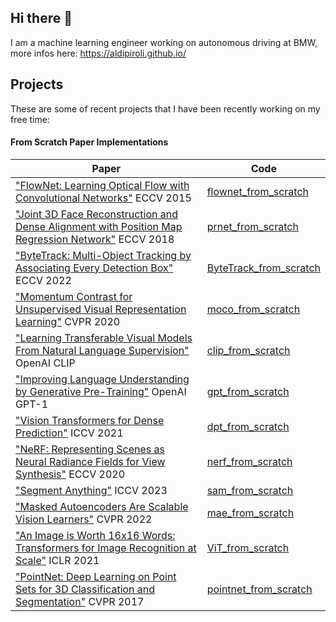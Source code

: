 ## Hi there 👋
I am a machine learning engineer working on autonomous driving at BMW, more infos here: https://aldipiroli.github.io/

## Projects
These are some of recent projects that I have been recently working on my free time:

#### From Scratch Paper Implementations
| Paper    | Code |
| -------- | ------- |
| ["FlowNet: Learning Optical Flow with Convolutional Networks"](https://arxiv.org/abs/1504.06852) ECCV 2015 | [flownet_from_scratch](https://github.com/aldipiroli/flownet_from_scratch)    |
| ["Joint 3D Face Reconstruction and Dense Alignment with Position Map Regression Network"](https://arxiv.org/abs/1803.07835) ECCV 2018 | [prnet_from_scratch](https://github.com/aldipiroli/prnet_from_scratch)    |
| ["ByteTrack: Multi-Object Tracking by Associating Every Detection Box"](https://arxiv.org/abs/2110.06864) ECCV 2022 | [ByteTrack_from_scratch](https://github.com/aldipiroli/ByteTrack_from_scratch)    |
| ["Momentum Contrast for Unsupervised Visual Representation Learning"](https://arxiv.org/abs/1911.05722) CVPR 2020 | [moco_from_scratch](https://github.com/aldipiroli/moco_from_scratch)    |
| ["Learning Transferable Visual Models From Natural Language Supervision"](https://arxiv.org/abs/2103.00020) OpenAI CLIP | [clip_from_scratch](https://github.com/aldipiroli/clip_from_scratch)    |
| ["Improving Language Understanding by Generative Pre-Training"](https://cdn.openai.com/research-covers/language-unsupervised/language_understanding_paper.pdf) OpenAI GPT-1  | [gpt_from_scratch](https://github.com/aldipiroli/gpt_from_scratch)    |
| ["Vision Transformers for Dense Prediction"](https://arxiv.org/abs/2103.13413) ICCV 2021  | [dpt_from_scratch](https://github.com/aldipiroli/dpt_from_scratch)    |
| ["NeRF: Representing Scenes as Neural Radiance Fields for View Synthesis"](https://arxiv.org/abs/2003.08934) ECCV 2020  | [nerf_from_scratch](https://github.com/aldipiroli/nerf_from_scratch)    |
| ["Segment Anything"](https://arxiv.org/abs/2304.02643) ICCV 2023  | [sam_from_scratch](https://github.com/aldipiroli/sam_from_scratch)    |
| ["Masked Autoencoders Are Scalable Vision Learners"](https://arxiv.org/abs/2111.06377) CVPR 2022  | [mae_from_scratch](https://github.com/aldipiroli/mae_from_scratch)    |
| ["An Image is Worth 16x16 Words: Transformers for Image Recognition at Scale"](https://arxiv.org/pdf/2010.11929) ICLR 2021  | [ViT_from_scratch](https://github.com/aldipiroli/ViT_from_scratch)    |
| ["PointNet: Deep Learning on Point Sets for 3D Classification and Segmentation"](https://arxiv.org/abs/1612.00593) CVPR 2017  | [pointnet_from_scratch](https://github.com/aldipiroli/pointnet_from_scratch)    |




<!--
**aldipiroli/aldipiroli** is a ✨ _special_ ✨ repository because its `README.md` (this file) appears on your GitHub profile.

Here are some ideas to get you started:

- 🔭 I’m currently working on ...
- 🌱 I’m currently learning ...
- 👯 I’m looking to collaborate on ...
- 🤔 I’m looking for help with ...
- 💬 Ask me about ...
- 📫 How to reach me: ...
- 😄 Pronouns: ...
- ⚡ Fun fact: ...
-->
